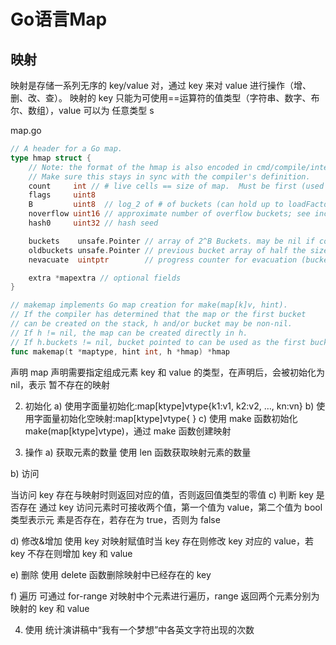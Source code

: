 # Go语言Map

## 映射

映射是存储一系列无序的 key/value 对，通过 key 来对 value 进行操作（增、删、改、查）。
映射的 key 只能为可使用==运算符的值类型（字符串、数字、布尔、数组），value 可以为
任意类型 s

map.go

```go
// A header for a Go map.
type hmap struct {
	// Note: the format of the hmap is also encoded in cmd/compile/internal/gc/reflect.go.
	// Make sure this stays in sync with the compiler's definition.
	count     int // # live cells == size of map.  Must be first (used by len() builtin)
	flags     uint8
	B         uint8  // log_2 of # of buckets (can hold up to loadFactor * 2^B items)
	noverflow uint16 // approximate number of overflow buckets; see incrnoverflow for details
	hash0     uint32 // hash seed

	buckets    unsafe.Pointer // array of 2^B Buckets. may be nil if count==0.
	oldbuckets unsafe.Pointer // previous bucket array of half the size, non-nil only when growing
	nevacuate  uintptr        // progress counter for evacuation (buckets less than this have been evacuated)

	extra *mapextra // optional fields
}
```

```go
// makemap implements Go map creation for make(map[k]v, hint).
// If the compiler has determined that the map or the first bucket
// can be created on the stack, h and/or bucket may be non-nil.
// If h != nil, the map can be created directly in h.
// If h.buckets != nil, bucket pointed to can be used as the first bucket.
func makemap(t *maptype, hint int, h *hmap) *hmap
```

 声明
map 声明需要指定组成元素 key 和 value 的类型，在声明后，会被初始化为 nil，表示
暂不存在的映射

2) 初始化
a) 使用字面量初始化:map[ktype]vtype{k1:v1, k2:v2, …, kn:vn}
b) 使用字面量初始化空映射:map[ktype]vtype{ }
c) 使用 make 函数初始化
make(map[ktype]vtype)，通过 make 函数创建映射

3) 操作
a) 获取元素的数量
使用 len 函数获取映射元素的数量

b) 访问

当访问 key 存在与映射时则返回对应的值，否则返回值类型的零值
c) 判断 key 是否存在
通过 key 访问元素时可接收两个值，第一个值为 value，第二个值为 bool 类型表示元
素是否存在，若存在为 true，否则为 false

d) 修改&增加
使用 key 对映射赋值时当 key 存在则修改 key 对应的 value，若 key 不存在则增加 key
和 value

e) 删除
使用 delete 函数删除映射中已经存在的 key

f) 遍历
可通过 for-range 对映射中个元素进行遍历，range 返回两个元素分别为映射的 key 和
value

4) 使用
统计演讲稿中“我有一个梦想”中各英文字符出现的次数